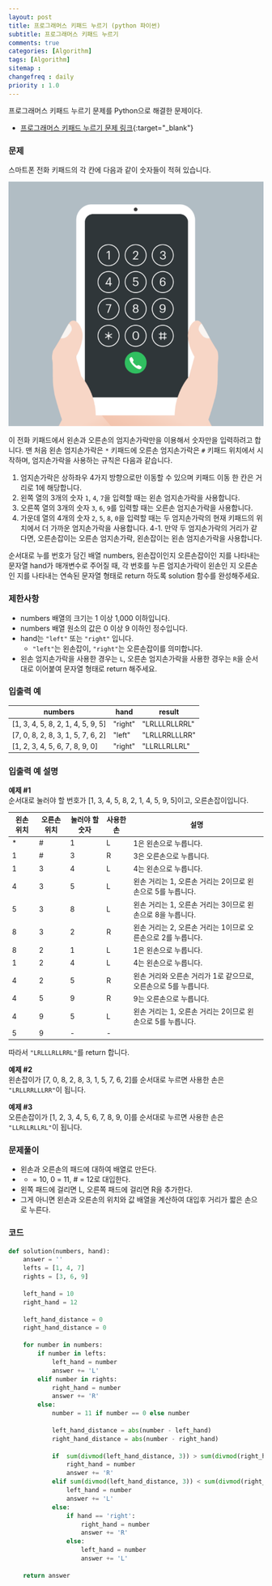 ```yaml
---
layout: post
title: 프로그래머스 키패드 누르기 (python 파이썬)
subtitle: 프로그래머스 키패드 누르기
comments: true
categories: [Algorithm]
tags: [Algorithm]
sitemap :
changefreq : daily
priority : 1.0
---
```

프로그래머스 키패드 누르기 문제를 Python으로 해결한 문제이다.  

* [프로그래머스 키패드 누르기 문제 링크](https://programmers.co.kr/learn/courses/30/lessons/67256){:target="_blank"}

### 문제 
스마트폰 전화 키패드의 각 칸에 다음과 같이 숫자들이 적혀 있습니다.

![저울 그림](/img/algorithm/keypad.PNG)

이 전화 키패드에서 왼손과 오른손의 엄지손가락만을 이용해서 숫자만을 입력하려고 합니다.
맨 처음 왼손 엄지손가락은 ```*``` 키패드에 오른손 엄지손가락은 ```#``` 키패드 위치에서 시작하며, 엄지손가락을 사용하는 규칙은 다음과 같습니다.

1. 엄지손가락은 상하좌우 4가지 방향으로만 이동할 수 있으며 키패드 이동 한 칸은 거리로 1에 해당합니다.
2. 왼쪽 열의 3개의 숫자 ```1```, ```4```, ```7```을 입력할 때는 왼손 엄지손가락을 사용합니다.
3. 오른쪽 열의 3개의 숫자 ```3```, ```6```, ```9```를 입력할 때는 오른손 엄지손가락을 사용합니다.
4. 가운데 열의 4개의 숫자 ```2```, ```5```, ```8```, ```0```을 입력할 때는 두 엄지손가락의 현재 키패드의 위치에서 더 가까운 엄지손가락을 사용합니다.
	4-1. 만약 두 엄지손가락의 거리가 같다면, 오른손잡이는 오른손 엄지손가락, 왼손잡이는 왼손 엄지손가락을 사용합니다.

순서대로 누를 번호가 담긴 배열 numbers, 왼손잡이인지 오른손잡이인 지를 나타내는 문자열 hand가 매개변수로 주어질 때, 각 번호를 누른 엄지손가락이 왼손인 지 오른손인 지를 나타내는 연속된 문자열 형태로 return 하도록 solution 함수를 완성해주세요.

### 제한사항
* numbers 배열의 크기는 1 이상 1,000 이하입니다.
* numbers 배열 원소의 값은 0 이상 9 이하인 정수입니다.
* hand는 ```"left"``` 또는 ```"right"``` 입니다.
	* ```"left"```는 왼손잡이, ```"right"```는 오른손잡이를 의미합니다.
* 왼손 엄지손가락을 사용한 경우는 ```L```, 오른손 엄지손가락을 사용한 경우는 ```R```을 순서대로 이어붙여 문자열 형태로 return 해주세요.

### 입출력 예

|numbers|hand|result|
|-----|-----|-----|
|[1, 3, 4, 5, 8, 2, 1, 4, 5, 9, 5]|"right"|"LRLLLRLLRRL"|
|[7, 0, 8, 2, 8, 3, 1, 5, 7, 6, 2]|"left"|"LRLLRRLLLRR"|
|[1, 2, 3, 4, 5, 6, 7, 8, 9, 0]|"right"|"LLRLLRLLRL"|


### 입출력 예 설명
**예제 #1**  
순서대로 눌러야 할 번호가 [1, 3, 4, 5, 8, 2, 1, 4, 5, 9, 5]이고, 오른손잡이입니다.

|왼손 위치|오른손 위치|눌러야 할 숫자|사용한 손|설명|
|-----|-----|-----|-----|-----|
|*|#|1|L|1은 왼손으로 누릅니다.|
|1|#|3|R|3은 오른손으로 누릅니다.|
|1|3|4|L|4는 왼손으로 누릅니다.|
|4|3|5|L|왼손 거리는 1, 오른손 거리는 2이므로 왼손으로 5를 누릅니다.|
|5|3|8|L|왼손 거리는 1, 오른손 거리는 3이므로 왼손으로 8을 누릅니다.|
|8|3|2|R|왼손 거리는 2, 오른손 거리는 1이므로 오른손으로 2를 누릅니다.|
|8|2|1|L|1은 왼손으로 누릅니다.|
|1|2|4|L|4는 왼손으로 누릅니다.|
|4|2|5|R|왼손 거리와 오른손 거리가 1로 같으므로, 오른손으로 5를 누릅니다.|
|4|5|9|R|9는 오른손으로 누릅니다.|
|4|9|5|L|왼손 거리는 1, 오른손 거리는 2이므로 왼손으로 5를 누릅니다.|
|5|9|-|-||	


따라서 ```"LRLLLRLLRRL"```를 return 합니다.

**예제 #2**  
왼손잡이가 [7, 0, 8, 2, 8, 3, 1, 5, 7, 6, 2]를 순서대로 누르면 사용한 손은 ```"LRLLRRLLLRR"```이 됩니다.

**예제 #3**  
오른손잡이가 [1, 2, 3, 4, 5, 6, 7, 8, 9, 0]를 순서대로 누르면 사용한 손은 ```"LLRLLRLLRL"```이 됩니다.

### 문제풀이
* 왼손과 오른손의 패드에 대하여 배열로 만든다.
* * = 10, 0 = 11, # = 12로 대입한다.
* 왼쪽 패드에 걸리면 L, 오른쪽 패드에 걸리면 R을 추가한다.
* 그게 아니면 왼손과 오른손의 위치와 값 배열을 계산하여 대입후 거리가 짧은 손으로 누른다.

### 코드
```python
def solution(numbers, hand):
    answer = ''
    lefts = [1, 4, 7]
    rights = [3, 6, 9]

    left_hand = 10
    right_hand = 12

    left_hand_distance = 0
    right_hand_distance = 0

    for number in numbers:
        if number in lefts:
            left_hand = number
            answer += 'L'
        elif number in rights:
            right_hand = number
            answer += 'R'
        else:
            number = 11 if number == 0 else number

            left_hand_distance = abs(number - left_hand)
            right_hand_distance = abs(number - right_hand)

            if  sum(divmod(left_hand_distance, 3)) > sum(divmod(right_hand_distance, 3)):
                right_hand = number
                answer += 'R'
            elif sum(divmod(left_hand_distance, 3)) < sum(divmod(right_hand_distance, 3)):
                left_hand = number
                answer += 'L'
            else:
                if hand == 'right':
                    right_hand = number
                    answer += 'R'
                else:
                    left_hand = number
                    answer += 'L'

    return answer
```
